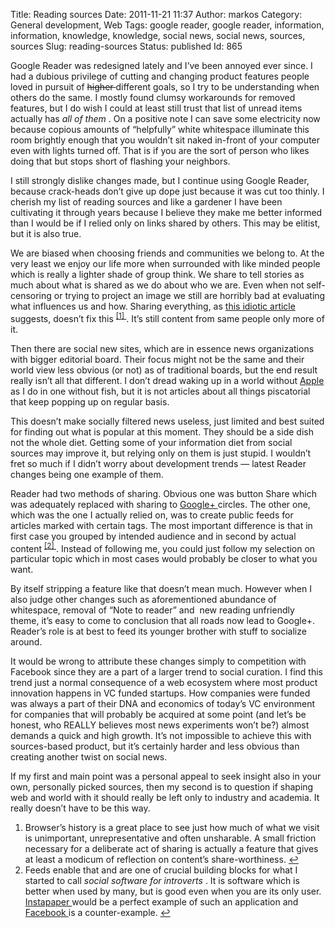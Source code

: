 Title: Reading sources
Date: 2011-11-21 11:37
Author: markos
Category: General development, Web
Tags: google reader, google reader, information, information, knowledge, knowledge, social news, social news, sources, sources
Slug: reading-sources
Status: published
Id: 865

<html>
 <body>
  <div>
   <p>
    Google Reader was redesigned lately and I’ve been annoyed ever since. I had a dubious privilege of cutting and changing product features people loved in pursuit of
    <del>
     higher
    </del>
    different goals, so I try to be understanding when others do the same. I mostly found clumsy workarounds for removed features, but I do wish I could at least still trust that list of unread items actually has
    <em>
     all of them
    </em>
    . On a positive note I can save some electricity now because copious amounts of “helpfully” white whitespace illuminate this room brightly enough that you wouldn’t sit naked in-front of your computer even with lights turned off. That is if you are the sort of person who likes doing that but stops short of flashing your neighbors.
   </p>
   <p>
    I still strongly dislike changes made, but I continue using Google Reader, because crack-heads don’t give up dope just because it was cut too thinly. I cherish my list of reading sources and like a gardener I have been cultivating it through years because I believe they make me better informed than I would be if I relied only on links shared by others. This may be elitist, but it is also true.
   </p>
   <p>
    We are biased when choosing friends and communities we belong to. At the very least we enjoy our life more when surrounded with like minded people which is really a lighter shade of group think. We share to tell stories as much about what is shared as we do about who we are. Even when not self-censoring or trying to project an image we still are horribly bad at evaluating what influences us and how. Sharing everything, as
    <a href="http://techcrunch.com/2011/11/19/curation-through-unsharing/">
     this idiotic article
    </a>
    suggests, doesn’t fix this
    <sup>
     <a href="#reading-sources-note-1" id="reading-sources-1">
      [1]
     </a>
    </sup>
    . It’s still content from same people only more of it.
   </p>
   <p>
    Then there are social new sites, which are in essence news organizations with bigger editorial board. Their focus might not be the same and their world view less obvious (or not) as of traditional boards, but the end result really isn’t all that different. I don’t dread waking up in a world without
    <a href="http://www.apple.com" title="Apple's homepage">
     Apple
    </a>
    as I do in one without  fish, but it is not articles about all things piscatorial that keep popping up on regular basis.
   </p>
   <p>
    This doesn’t make socially filtered news useless, just limited and best suited for finding out what is popular at this moment. They should be a side dish not the whole diet. Getting some of your information diet from social sources may improve it, but relying only on them is just stupid. I wouldn’t fret so much if I didn’t worry about development trends — latest Reader changes being one example of them.
   </p>
   <p>
    Reader had two methods of sharing. Obvious one was button Share which was adequately replaced with sharing to
    <a href="http://plus.google.com">
     Google+
    </a>
    circles. The other one, which was the one I actually relied on, was to create public feeds for articles marked with certain tags. The most important difference is that in first case you grouped by intended audience and in second by actual content
    <sup>
     <a href="#reading-sources-note-2" id="reading-sources-2">
      [2]
     </a>
    </sup>
    . Instead of following me, you could just follow my selection on particular topic which in most cases would probably be closer to what you want.
   </p>
   <p>
    By itself stripping a feature like that doesn’t mean much. However when I also judge other changes such as aforementioned abundance of whitespace, removal of “Note to reader” and  new reading unfriendly theme, it’s easy to come to conclusion that all roads now lead to Google+. Reader’s role is at best to feed its younger brother with stuff to socialize around.
   </p>
   <p>
    It would be wrong to attribute these changes simply to competition with Facebook since they are a part of a larger trend to social curation. I find this trend just a normal consequence of a web ecosystem where most product innovation happens in VC funded startups. How companies were funded was always a part of their DNA and economics of today’s VC environment for companies that will probably be acquired at some point (and let’s be honest, who REALLY believes most news experiments won’t be?) almost demands a quick and high growth. It’s not impossible to achieve this with sources-based product, but it’s certainly harder and less obvious than creating another twist on social news.
   </p>
   <p>
    If my first and main point was a personal appeal to seek insight also in your own, personally picked sources, then my second is to question if shaping web and world with it should really be left only to industry and academia. It really doesn’t have to be this way.
   </p>
   <ol>
    <li id="reading-sources-note-1">
     Browser’s history is a great place to see just how much of what we visit is unimportant, unrepresentative and often unsharable. A small friction necessary for a deliberate act of sharing is actually a feature that gives at least a modicum of reflection on content’s share-worthiness.
     <a href="#reading-sources-1">
      ↩
     </a>
    </li>
    <li id="reading-sources-note-2">
     Feeds enable that and are one of crucial building blocks for what I started to call
     <em>
      social software for introverts
     </em>
     .  It is software which is better when used by many, but is good even when  you are its only user.
     <a href="http://www.instapaper.com/" title="Tool for saving pages to read them later">
      Instapaper
     </a>
     would be a perfect example of such an application and
     <a href="http://www.facebook.com/" title="Evil empire">
      Facebook
     </a>
     is a counter-example.
     <a href="#reading-sources-2">
      ↩
     </a>
    </li>
   </ol>
  </div>
 </body>
</html>